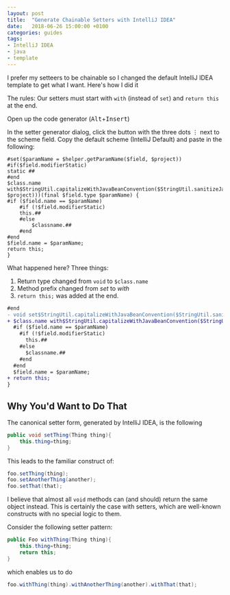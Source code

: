 ```yaml
---
layout: post
title:  "Generate Chainable Setters with IntelliJ IDEA"
date:   2018-06-26 15:00:00 +0100
categories: guides
tags:
- IntelliJ IDEA
- java
- template
---
```


I prefer my setteers to be chainable so I changed the default IntelliJ
IDEA template to get what I want. Here's how I did it

The rules: Our setters must start with `with` (instead of `set`)
and `return this` at the end.

Open up the code generator (<kbd>Alt</kbd>+<kbd>Insert</kbd>)

In the setter generator dialog, click the button with the three dots <kbd>⋮</kbd> next to the scheme field. Copy the default scheme (IntelliJ Default)
and paste in the following:

```
#set($paramName = $helper.getParamName($field, $project))
#if($field.modifierStatic)
static ##
#end 
$class.name with$StringUtil.capitalizeWithJavaBeanConvention($StringUtil.sanitizeJavaIdentifier($helper.getPropertyName($field, $project)))(final $field.type $paramName) {
#if ($field.name == $paramName)
    #if (!$field.modifierStatic)
    this.##
    #else
        $classname.##
    #end
#end
$field.name = $paramName;
return this;
}
```

What happened here? Three things:

1. Return type changed from `void` to `$class.name`
1. Method prefix changed from _set_ to _with_
1.  `return this;` was added at the end.

```diff
#end
- void set$StringUtil.capitalizeWithJavaBeanConvention($StringUtil.sanitizeJavaIdentifier($helper.getPropertyName($field, $project)))($field.type $paramName) {
+ $class.name with$StringUtil.capitalizeWithJavaBeanConvention($StringUtil.sanitizeJavaIdentifier($helper.getPropertyName($field, $project)))(final $field.type $paramName) {
  #if ($field.name == $paramName)
    #if (!$field.modifierStatic)
      this.##
    #else
      $classname.##
    #end
  #end
  $field.name = $paramName;
+ return this;
}
```


## Why You'd Want to Do That


The canonical setter form, generated by IntelliJ IDEA, is the following

```java
public void setThing(Thing thing){
	this.thing=thing;
}
```

This leads to the familiar construct of:

```java
foo.setThing(thing);
foo.setAnotherThing(another);
foo.setThat(that);
```

I believe that almost all `void` methods can (and should) return the same object instead. This is certainly the case with setters, which are well-known constructs with no special logic to them.

Consider the following setter pattern:

```java
public Foo withThing(Thing thing){
	this.thing=thing;
	return this;
}
```

which enables us to do

```java
foo.withThing(thing).withAnotherThing(another).withThat(that);
```
